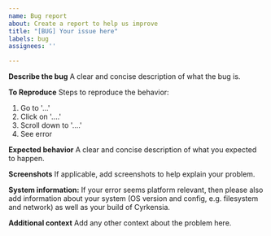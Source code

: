 ```yaml
---
name: Bug report
about: Create a report to help us improve
title: "[BUG] Your issue here"
labels: bug
assignees: ''

---
```


**Describe the bug**
A clear and concise description of what the bug is.

**To Reproduce**
Steps to reproduce the behavior:
1. Go to '...'
2. Click on '....'
3. Scroll down to '....'
4. See error

**Expected behavior**
A clear and concise description of what you expected to happen.

**Screenshots**
If applicable, add screenshots to help explain your problem.

**System information:**
If your error seems platform relevant, then please also add information about your system (OS version and config, e.g. filesystem and network) as well as your build of Cyrkensia.

**Additional context**
Add any other context about the problem here.
